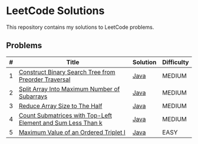 # LeetCode Solutions
This repository contains my solutions to LeetCode problems.

## Problems
| # | Title                                                                                                                                         | Solution                                                                           | Difficulty |
|---|-----------------------------------------------------------------------------------------------------------------------------------------------|------------------------------------------------------------------------------------|-----------|
| 1 | [Construct Binary Search Tree from Preorder Traversal](https://leetcode.com/problems/construct-binary-search-tree-from-preorder-traversal/description/) | [Java](./src/main/java/dev/karpiuk/BSTPreorderTraversal/BSTPreorderTraversal.java) | MEDIUM    |
| 2 | [Split Array Into Maximum Number of Subarrays](https://leetcode.com/problems/split-array-into-maximum-number-of-subarrays/description/)       | [Java](./src/main/java/dev/karpiuk/ArrSplitMaxNum/ArrSplitMaxNum.java)             | MEDIUM    |
| 3 | [Reduce Array Size to The Half](https://leetcode.com/problems/reduce-array-size-to-the-half/description/)                                     | [Java](./src/main/java/dev/karpiuk/ArrReduceSize/ArrReduceSize.java)               | MEDIUM    |
| 4 | [Count Submatrices with Top-Left Element and Sum Less Than k](https://leetcode.com/problems/count-submatrices-with-top-left-element-and-sum-less-than-k/description/) | [Java](./src/main/java/dev/karpiuk/SubmetricesSum/SubmetricesSum.java)             | MEDIUM    |
| 5 | [Maximum Value of an Ordered Triplet I](https://leetcode.com/problems/maximum-value-of-an-ordered-triplet-i/description/) | [Java](./src/main/java/dev/karpiuk/MaxValOrdered/MaxValOrdered.java)              | EASY      |
